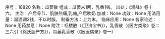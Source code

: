 序号：18820
名称：瓜蒌散
组成：瓜蒌末1两，乳香1钱。
出处：《鸡峰》卷十六。
主治：产后骨节、肌肤热痛,乳痈,产后吹奶
加减：None
功效：None
用法用量：温酒调2钱，不以时服。
制备方法：上为末。
临床应用：None
各家论述：None
用药禁忌：None
附注：栝楼散（《卫济宝书》），乳香散（《医方类聚》卷二三六引《徐氏胎产方》），瓜蒌乳香散（《医医偶录》卷一）

